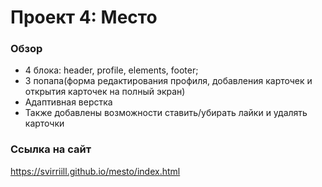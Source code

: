 # Проект 4: Место

### Обзор

* 4 блока: header, profile, elements, footer;
* 3 попапа(форма редактирования профиля, добавления карточек и открытия карточек на полный экран)
* Адаптивная верстка
* Также добавлены возможности ставить/убирать лайки и удалять карточки

### Ссылка на сайт
https://svirriill.github.io/mesto/index.html
